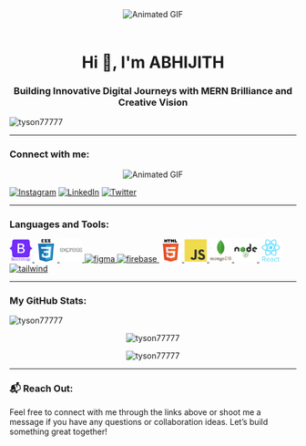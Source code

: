 <div align="center">
  <img src="https://i.redd.it/n8agw6z2smyb1.gif" alt="Animated GIF" style="width: 500px; height: auto; margin-bottom: 20px;" />
</div>

<div align="center">
  <h1>Hi 👋, I'm ABHIJITH</h1>
  <h3>Building Innovative Digital Journeys with MERN Brilliance and Creative Vision</h3>
</div>

<p align="left">
  <img src="https://komarev.com/ghpvc/?username=tyson77777&label=Profile%20views&color=0e75b6&style=flat" alt="tyson77777" />
</p>

---

### Connect with me:
<div align="center">
  <img src="https://i.giphy.com/800iiDTaNNFOwytONV.webp" alt="Animated GIF" style="width: 150px; height: auto;" />
</div>

[![Instagram](https://img.shields.io/badge/Instagram-%23E4405F.svg?logo=Instagram&logoColor=white)](https://www.instagram.com/stan.__.7/) 
[![LinkedIn](https://img.shields.io/badge/LinkedIn-%230077B5.svg?logo=linkedin&logoColor=white)](https://www.linkedin.com/in/abhijith777/) 
[![Twitter](https://img.shields.io/badge/X-black.svg?logo=X&logoColor=white)](https://twitter.com/@ambuz333)

---

### Languages and Tools:
<p align="left">
  <a href="https://getbootstrap.com" target="_blank" rel="noreferrer"> 
    <img src="https://raw.githubusercontent.com/devicons/devicon/master/icons/bootstrap/bootstrap-plain-wordmark.svg" alt="bootstrap" width="40" height="40"/>
  </a> 
  <a href="https://www.w3schools.com/css/" target="_blank" rel="noreferrer"> 
    <img src="https://raw.githubusercontent.com/devicons/devicon/master/icons/css3/css3-original-wordmark.svg" alt="css3" width="40" height="40"/>
  </a> 
  <a href="https://expressjs.com" target="_blank" rel="noreferrer"> 
    <img src="https://raw.githubusercontent.com/devicons/devicon/master/icons/express/express-original-wordmark.svg" alt="express" width="40" height="40"/>
  </a> 
  <a href="https://www.figma.com/" target="_blank" rel="noreferrer"> 
    <img src="https://www.vectorlogo.zone/logos/figma/figma-icon.svg" alt="figma" width="40" height="40"/>
  </a> 
  <a href="https://firebase.google.com/" target="_blank" rel="noreferrer"> 
    <img src="https://www.vectorlogo.zone/logos/firebase/firebase-icon.svg" alt="firebase" width="40" height="40"/>
  </a> 
  <a href="https://www.w3.org/html/" target="_blank" rel="noreferrer"> 
    <img src="https://raw.githubusercontent.com/devicons/devicon/master/icons/html5/html5-original-wordmark.svg" alt="html5" width="40" height="40"/>
  </a> 
  <a href="https://developer.mozilla.org/en-US/docs/Web/JavaScript" target="_blank" rel="noreferrer"> 
    <img src="https://raw.githubusercontent.com/devicons/devicon/master/icons/javascript/javascript-original.svg" alt="javascript" width="40" height="40"/>
  </a> 
  <a href="https://www.mongodb.com/" target="_blank" rel="noreferrer"> 
    <img src="https://raw.githubusercontent.com/devicons/devicon/master/icons/mongodb/mongodb-original-wordmark.svg" alt="mongodb" width="40" height="40"/>
  </a> 
  <a href="https://nodejs.org" target="_blank" rel="noreferrer"> 
    <img src="https://raw.githubusercontent.com/devicons/devicon/master/icons/nodejs/nodejs-original-wordmark.svg" alt="nodejs" width="40" height="40"/>
  </a> 
  <a href="https://reactjs.org/" target="_blank" rel="noreferrer"> 
    <img src="https://raw.githubusercontent.com/devicons/devicon/master/icons/react/react-original-wordmark.svg" alt="react" width="40" height="40"/>
  </a> 
  <a href="https://tailwindcss.com/" target="_blank" rel="noreferrer"> 
    <img src="https://www.vectorlogo.zone/logos/tailwindcss/tailwindcss-icon.svg" alt="tailwind" width="40" height="40"/>
  </a> 
</p>

---

### My GitHub Stats:
<p align="left">
  <img src="https://github-readme-stats.vercel.app/api/top-langs?username=tyson77777&show_icons=true&locale=en&layout=compact" alt="tyson77777" />
</p>

<p align="center">
  <img src="https://github-readme-stats.vercel.app/api?username=tyson77777&show_icons=true&locale=en" alt="tyson77777" />
</p>

<p align="center">
  <img src="https://github-readme-streak-stats.herokuapp.com/?user=tyson77777&" alt="tyson77777" />
</p>

---

### 📬 Reach Out:
Feel free to connect with me through the links above or shoot me a message if you have any questions or collaboration ideas. Let’s build something great together!
